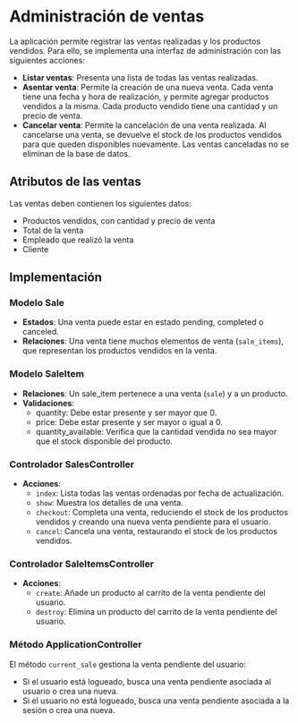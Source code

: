 # Administración de ventas

La aplicación permite registrar las ventas realizadas y los productos vendidos. Para ello, se implementa una interfaz de administración con las siguientes acciones:

- **Listar ventas**: Presenta una lista de todas las ventas realizadas.
- **Asentar venta**: Permite la creación de una nueva venta. Cada venta tiene una fecha y hora de realización, y permite agregar productos vendidos a la misma. Cada producto vendido tiene una cantidad y un precio de venta.
- **Cancelar venta**: Permite la cancelación de una venta realizada. Al cancelarse una venta, se devuelve el stock de los productos vendidos para que queden disponibles nuevamente. Las ventas canceladas no se eliminan de la base de datos.

## Atributos de las ventas
Las ventas deben contienen los siguientes datos:
- Productos vendidos, con cantidad y precio de venta
- Total de la venta
- Empleado que realizó la venta
- Cliente

## Implementación

### Modelo Sale
- **Estados**: Una venta puede estar en estado pending, completed o canceled.
- **Relaciones**: Una venta tiene muchos elementos de venta (`sale_items`), que representan los productos vendidos en la venta.

### Modelo SaleItem
- **Relaciones**: Un sale_item pertenece a una venta (`sale`) y a un producto.
- **Validaciones**:
  - quantity: Debe estar presente y ser mayor que 0.
  - price: Debe estar presente y ser mayor o igual a 0.
  - quantity_available: Verifica que la cantidad vendida no sea mayor que el stock disponible del producto.

### Controlador SalesController
- **Acciones**:
  - `index`: Lista todas las ventas ordenadas por fecha de actualización.
  - `show`: Muestra los detalles de una venta.
  - `checkout`: Completa una venta, reduciendo el stock de los productos vendidos y creando una nueva venta pendiente para el usuario.
  - `cancel`: Cancela una venta, restaurando el stock de los productos vendidos.

### Controlador SaleItemsController
- **Acciones**:
  - `create`: Añade un producto al carrito de la venta pendiente del usuario.
  - `destroy`: Elimina un producto del carrito de la venta pendiente del usuario.

### Método ApplicationController
El método `current_sale` gestiona la venta pendiente del usuario:
- Si el usuario está logueado, busca una venta pendiente asociada al usuario o crea una nueva.
- Si el usuario no está logueado, busca una venta pendiente asociada a la sesión o crea una nueva.

